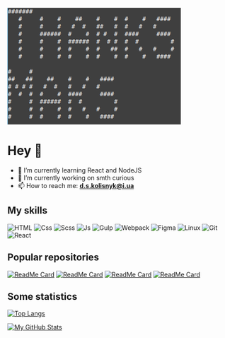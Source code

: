 ![Banner](./gitHubLogo.png)

# Hey 👋

- 🌱 I’m currently learning React and NodeJS
- 🔭 I’m currently working on smth curious
- 📫 How to reach me: **d.s.kolisnyk@i.ua**

## My skills

![HTML](https://img.shields.io/badge/-Html-050f2c?style=for-the-badge&logo=html5&logoColor=E34F26)
![Css](https://img.shields.io/badge/-Css-050f2c?style=for-the-badge&logo=css3&logoColor=5c98f2)
![Scss](https://img.shields.io/badge/-SCSS-050f2c?style=for-the-badge&logo=SASS)
![Js](https://img.shields.io/badge/-JavaScript-050f2c?style=for-the-badge&logo=JavaScript&logoColor=F7DF1E)
![Gulp](https://img.shields.io/badge/-gulp-050f2c?style=for-the-badge&logo=gulp)
![Webpack](https://img.shields.io/badge/-webpack-050f2c?style=for-the-badge&logo=webpack)
![Figma](https://img.shields.io/badge/-figma-050f2c?style=for-the-badge&logo=figma&logoColor=c44)
![Linux](https://img.shields.io/badge/-linux-050f2c?style=for-the-badge&logo=linux&logoColor=ddd)
![Git](https://img.shields.io/badge/-git-050f2c?style=for-the-badge&logo=git)
![React](https://img.shields.io/badge/-react-050f2c?style=for-the-badge&logo=react)

## Popular repositories

[![ReadMe Card](https://github-readme-stats.vercel.app/api/pin/?username=DmytroKolisnyk2&repo=filmSearch-react&theme=algolia)](https://github.com/DmytroKolisnyk2/filmSearch-react)
[![ReadMe Card](https://github-readme-stats.vercel.app/api/pin/?username=DmytroKolisnyk2&repo=start-react&theme=algolia)](https://github.com/DmytroKolisnyk2/start-react)
[![ReadMe Card](https://github-readme-stats.vercel.app/api/pin/?username=DmytroKolisnyk2&repo=test-gulp&theme=algolia)](https://github.com/DmytroKolisnyk2/test-gulp)
[![ReadMe Card](https://github-readme-stats.vercel.app/api/pin/?username=DmytroKolisnyk2&repo=cybersecurity_by-HOPE&theme=algolia)](https://github.com/DmytroKolisnyk2/cybersecurity_by-HOPE)



## Some statistics

[![Top Langs](https://github-readme-stats.vercel.app/api/top-langs/?username=DmytroKolisnyk2&layout=compact&theme=algolia)](https://github.com/DmytroKolisnyk2)

[![My GitHub Stats](https://github-readme-stats.vercel.app/api/?username=DmytroKolisnyk2&count_private=true&theme=algolia&showicons=true)]()


<!--
- 👯 I’m looking to collaborate on ...
- 🤔 I’m looking for help with ...
- 💬 Ask me about ...
- 😄 Pronouns: ...
- ⚡ Fun fact: ...
-->
